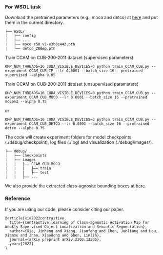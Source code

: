 ### For WSOL task

Download the pretrained parameters (e.g., moco and detco) at [here](https://drive.google.com/drive/folders/1erzARKq9g02-3pUGhY6-hyGzD-hoty5b?usp=sharing) and put them in the current directory.

```
├── WSOL/
|   ├── config
|   ├—— ...
|   ├—— moco_r50_v2-e3b0c442.pth
|   └── detco_200ep.pth
```

Train CCAM on CUB-200-2011 dataset (supervised parameters) 

```
OMP_NUM_THREADS=16 CUDA_VISIBLE_DEVICES=0 python train_CCAM_CUB.py --experiment CCAM_CUB_IP --lr 0.0001 --batch_size 16 --pretrained supervised --alpha 0.05
```

Train CCAM on CUB-200-2011 dataset (unsupervised parameters) 

```
OMP_NUM_THREADS=16 CUDA_VISIBLE_DEVICES=0 python train_CCAM_CUB.py --experiment CCAM_CUB_MOCO --lr 0.0001 --batch_size 16 --pretrained mocov2 --alpha 0.75
```

or

```
OMP_NUM_THREADS=16 CUDA_VISIBLE_DEVICES=0 python train_CCAM_CUB.py --experiment CCAM_CUB_DETCO --lr 0.0001 --batch_size 16 --pretrained detco --alpha 0.75
```

The code will create experiment folders for model checkpoints (./debug/checkpoint), log files (./log) and visualization (./debug/images/).

```
├── debug/
|   ├── checkpoints
|   ├—— images
|   |   ├—— CCAM_CUB_MOCO
|   |   |   ├—— train
|   |   |   ├—— test
|   |   ├—— ...
```

We also provide the extracted class-agnositc bounding boxes at [here](https://drive.google.com/drive/folders/1erzARKq9g02-3pUGhY6-hyGzD-hoty5b).

### Reference

If you are using our code, please consider citing our paper.

```
@article{xie2022contrastive,
  title={Contrastive learning of Class-agnostic Activation Map for Weakly Supervised Object Localization and Semantic Segmentation},
  author={Xie, Jinheng and Xiang, Jianfeng and Chen, Junliang and Hou, Xianxu and Zhao, Xiaodong and Shen, Linlin},
  journal={arXiv preprint arXiv:2203.13505},
  year={2022}
}
```

